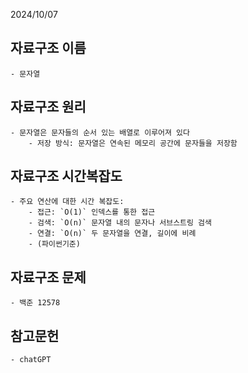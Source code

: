 2024/10/07

## 자료구조 이름
    - 문자열
## 자료구조 원리
    - 문자열은 문자들의 순서 있는 배열로 이루어져 있다
        - 저장 방식: 문자열은 연속된 메모리 공간에 문자들을 저장함
## 자료구조 시간복잡도
    - 주요 연산에 대한 시간 복잡도:
        - 접근: `O(1)` 인덱스를 통한 접근
        - 검색: `O(n)` 문자열 내의 문자나 서브스트링 검색
        - 연결: `O(n)` 두 문자열을 연결, 길이에 비례
        - (파이썬기준)
## 자료구조 문제
    - 백준 12578
## 참고문헌
    - chatGPT
